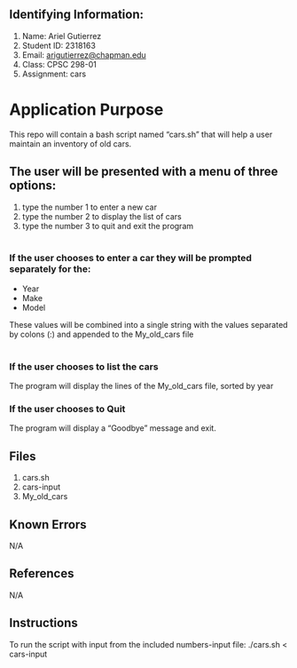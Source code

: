 ## Identifying Information: 
1. Name: Ariel Gutierrez
2. Student ID: 2318163
3. Email: arigutierrez@chapman.edu
4. Class: CPSC 298-01
5. Assignment: cars 

# Application Purpose

This repo will contain a bash script named “cars.sh” that will help a user maintain an inventory of old cars.  
   
## The user will be presented with a menu of three options:

1. type the number 1 to enter a new car
2. type the number 2 to display the list of cars
3. type the number 3 to quit and exit the program   
 
### If the user chooses to enter a car they will be prompted separately for the: 

- Year  
- Make 
- Model  

These values will be combined into a single string with the values separated by colons (:) and appended to the My_old_cars file  
 
### If the user chooses to list the cars   
The program will display the lines of the My_old_cars file, sorted by year

### If the user chooses to Quit  
The program will display a “Goodbye” message and exit.

## Files 
1. cars.sh
2. cars-input
3. My_old_cars

## Known Errors 
N/A

## References
N/A

## Instructions
To run the script with input from the included numbers-input file:
./cars.sh < cars-input
